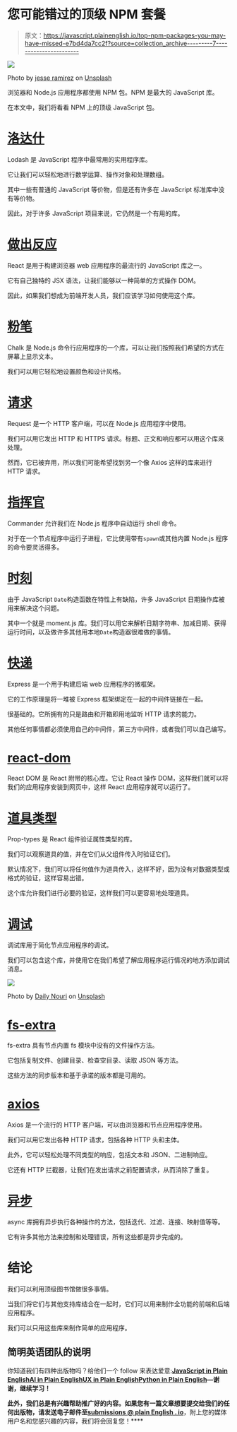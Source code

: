 # 您可能错过的顶级 NPM 套餐

> 原文：<https://javascript.plainenglish.io/top-npm-packages-you-may-have-missed-e7bd4da7cc2f?source=collection_archive---------7----------------------->

![](img/e532c1253ec39f4015cf6c87d7adb2ad.png)

Photo by [jesse ramirez](https://unsplash.com/@jesseramirezla?utm_source=medium&utm_medium=referral) on [Unsplash](https://unsplash.com?utm_source=medium&utm_medium=referral)

浏览器和 Node.js 应用程序都使用 NPM 包。NPM 是最大的 JavaScript 库。

在本文中，我们将看看 NPM 上的顶级 JavaScript 包。

# [洛达什](https://www.npmjs.com/package/lodash)

Lodash 是 JavaScript 程序中最常用的实用程序库。

它让我们可以轻松地进行数学运算、操作对象和处理数组。

其中一些有普通的 JavaScript 等价物，但是还有许多在 JavaScript 标准库中没有等价物。

因此，对于许多 JavaScript 项目来说，它仍然是一个有用的库。

# [做出反应](https://www.npmjs.com/package/react)

React 是用于构建浏览器 web 应用程序的最流行的 JavaScript 库之一。

它有自己独特的 JSX 语法，让我们能够以一种简单的方式操作 DOM。

因此，如果我们想成为前端开发人员，我们应该学习如何使用这个库。

# [粉笔](https://www.npmjs.com/package/chalk)

Chalk 是 Node.js 命令行应用程序的一个库，可以让我们按照我们希望的方式在屏幕上显示文本。

我们可以用它轻松地设置颜色和设计风格。

# [请求](https://www.npmjs.com/package/request)

Request 是一个 HTTP 客户端，可以在 Node.js 应用程序中使用。

我们可以用它发出 HTTP 和 HTTPS 请求。标题、正文和响应都可以用这个库来处理。

然而，它已被弃用，所以我们可能希望找到另一个像 Axios 这样的库来进行 HTTP 请求。

# [指挥官](https://www.npmjs.com/package/commander)

Commander 允许我们在 Node.js 程序中自动运行 shell 命令。

对于在一个节点程序中运行子进程，它比使用带有`spawn`或其他内置 Node.js 程序的命令要灵活得多。

# [时刻](https://www.npmjs.com/package/moment)

由于 JavaScript `Date`构造函数在特性上有缺陷，许多 JavaScript 日期操作库被用来解决这个问题。

其中一个就是 moment.js 库。我们可以用它来解析日期字符串、加减日期、获得运行时间，以及做许多其他用本地`Date`构造器很难做的事情。

# [快递](https://www.npmjs.com/package/express)

Express 是一个用于构建后端 web 应用程序的微框架。

它的工作原理是将一堆被 Express 框架绑定在一起的中间件链接在一起。

很基础的。它所拥有的只是路由和开箱即用地监听 HTTP 请求的能力。

其他任何事情都必须使用自己的中间件，第三方中间件，或者我们可以自己编写。

# [react-dom](https://www.npmjs.com/package/react-dom)

React DOM 是 React 附带的核心库。它让 React 操作 DOM，这样我们就可以将我们的应用程序安装到网页中，这样 React 应用程序就可以运行了。

# [道具类型](https://www.npmjs.com/package/prop-types)

Prop-types 是 React 组件验证属性类型的库。

我们可以观察道具的值，并在它们从父组件传入时验证它们。

默认情况下，我们可以将任何值作为道具传入，这样不好，因为没有对数据类型或格式的验证，这样容易出错。

这个库允许我们进行必要的验证，这样我们可以更容易地处理道具。

# [调试](https://www.npmjs.com/package/debug)

调试库用于简化节点应用程序的调试。

我们可以包含这个库，并使用它在我们希望了解应用程序运行情况的地方添加调试消息。

![](img/ade144113caf6f57bcfd3dc1df4b97ee.png)

Photo by [Daily Nouri](https://unsplash.com/@dailynouri?utm_source=medium&utm_medium=referral) on [Unsplash](https://unsplash.com?utm_source=medium&utm_medium=referral)

# [fs-extra](https://www.npmjs.com/package/fs-extra)

fs-extra 具有节点内置 fs 模块中没有的文件操作方法。

它包括复制文件、创建目录、检查空目录、读取 JSON 等方法。

这些方法的同步版本和基于承诺的版本都是可用的。

# [axios](https://www.npmjs.com/package/axios)

Axios 是一个流行的 HTTP 客户端，可以由浏览器和节点应用程序使用。

我们可以用它发出各种 HTTP 请求，包括各种 HTTP 头和主体。

此外，它可以轻松处理不同类型的响应，包括文本和 JSON、二进制响应。

它还有 HTTP 拦截器，让我们在发出请求之前配置请求，从而消除了重复。

# [异步](https://www.npmjs.com/package/async)

async 库拥有异步执行各种操作的方法，包括迭代、过滤、连接、映射值等等。

它有许多其他方法来控制和处理错误，所有这些都是异步完成的。

# 结论

我们可以利用顶级图书馆做很多事情。

当我们将它们与其他支持库结合在一起时，它们可以用来制作全功能的前端和后端应用程序。

我们可以只用这些库来制作简单的应用程序。

## **简明英语团队的说明**

你知道我们有四种出版物吗？给他们一个 follow 来表达爱意:[**JavaScript in Plain English**](https://medium.com/javascript-in-plain-english)[**AI in Plain English**](https://medium.com/ai-in-plain-english)[**UX in Plain English**](https://medium.com/ux-in-plain-english)[**Python in Plain English**](https://medium.com/python-in-plain-english)**—谢谢，继续学习！**

**此外，我们总是有兴趣帮助推广好的内容。如果您有一篇文章想要提交给我们的任何出版物，请发送电子邮件至[**submissions @ plain English . io**](mailto:submissions@plainenglish.io)**，附上您的媒体用户名和您感兴趣的内容，我们将会回复您！****